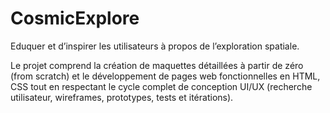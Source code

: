 # CosmicExplore 
Eduquer et d’inspirer les utilisateurs à propos de l’exploration spatiale.

Le projet comprend la création de maquettes détaillées à partir de zéro (from scratch) et le développement de pages web fonctionnelles en HTML, CSS tout en respectant le cycle complet de conception UI/UX (recherche utilisateur, wireframes, prototypes, tests et itérations).
